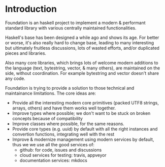 Introduction
============

Foundation is an haskell project to implement a modern & performant standard
library with various centrally maintained functionalities.

Haskell's base has been designed a while ago and shows its age. For better or
worse, it's also really hard to change base, leading to many interesting but
ultimately fruitless discussions, lots of wasted efforts, and/or
duplicated pieces and libraries.

Also many core libraries, which brings lots of welcome modern additions to
the language (text, bytestring, vector, & many others), are maintained on the
side, without coordination. For example bytestring and vector doesn't share
any code.

Foundation is trying to provide a solution to those technical and maintainance
limitations. The core ideas are:

* Provide all the interesting modern core primitives (packed UTF8 strings, arrays, others)
  and have them works well together.
* Improve types where possible; we don't want to be stuck on broken concepts because of compatibility
* Improve classes where possible, for the same reasons.
* Provide core types (e.g. uuid) by default with all the right instances
  and convertion functions, integrating well with the rest
* Improve & modernize management using modern services by default, thus we
  we use all the good services of:
  * github: for code, issues and discussions
  * cloud services for testing: travis, appveyor
  * documentation services: mkdocs


